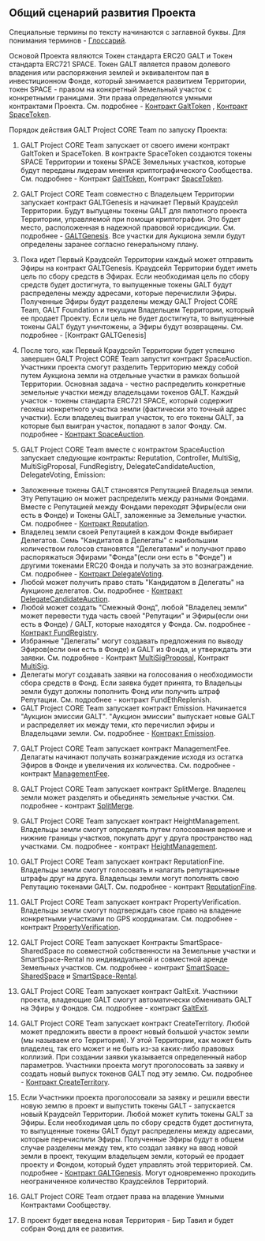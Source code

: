 ## Общий сценарий развития Проекта
Специальные термины по тексту начинаются с заглавной буквы. Для понимания терминов - [Глоссарий](https://github.com/andromedaspace/galtproject-docs/blob/master/ru/Glossary.md).

Основой Проекта являются Токен стандарта ERC20 GALT и Токен стандарта ERC721 SPACE. Токен GALT является правом долевого владения или распоряжения землей и эквивалентом пая в инвестиционном Фонде, который занимается развитием Территории, токен SPACE - правом на конкретный Земельный участок с конкретными границами. Эти права определяются умными контрактами Проекта. См. подробнее - [Контракт GaltToken](https://github.com/andromedaspace/galtproject-docs/blob/master/ru/contracts/GaltToken.md) , [Контракт SpaceToken](https://github.com/andromedaspace/galtproject-docs/blob/master/ru/contracts/SpaceToken.md).

Порядок действия GALT Project CORE Team по запуску Проекта:

1. GALT Project CORE Team запускает от своего имени контракт GaltToken и SpaceToken. В контракте SpaceToken создаются токены SPACE Территории и токены SPACE Земельных участков, которые будут переданы лидерам мнения криптографического Сообщества. См. подробнее - Контракт [GaltToken](https://github.com/andromedaspace/galtproject-docs/blob/master/ru/contracts/GaltToken.md), Контракт [SpaceToken](https://github.com/andromedaspace/galtproject-docs/blob/master/ru/contracts/SpaceToken.md).

2. GALT Project CORE Team совместно с Владельцем Территории запускает контракт GALTGenesis и начинает Первый Краудсейл Территории. Будут выпущены токены GALT для пилотного проекта Территории, управляемой при помощи криптографии. Это будет место, расположенная в надежной правовой юрисдикции. См. подробнее - [GALTGenesis](https://github.com/andromedaspace/galtproject-docs/blob/master/ru/contracts/GaltGenesis.md). Все участки для Аукциона земли будут определены заранее согласно генеральному плану. 

3. Пока идет Первый Краудсейл Территории каждый может отправить Эфиры на контракт GALTGenesis. Краудсейл Территории будет иметь цель по сбору средств в Эфирах. Если необходимая цель по сбору средств будет достигнута, то выпущенные токены GALT будут распределены между адресами, которые перечислили Эфиры. Полученные Эфиры будут разделены между GALT Project CORE Team, GALT Foundation и текущим Владельцем Территории, который ее продает Проекту. Если цель не будет достигнута, то выпущенные токены GALT будут уничтожены, а Эфиры будут возвращены. См. подробнее - [Контракт GALTGenesis]

4. После того, как Первый Краудсейл Территории будет успешно завершен GALT Project CORE Team запустит контракт SpaceAuction. Участники проекта смогут разделить Территорию между собой путем Аукциона земли на отдельные участки в рамках большой Территории. Основная задача - честно распределить конкретные земельные участки между владельцами токенов GALT. Каждый участок - токены стандарта ERC721 SPACE, который содержит геохеш конкретного участка земли (фактически это точный адрес участки). Если владелец выиграл участок, то его токены GALT, за которые был выигран участок, попадают в залог Фонду. См. подробнее - [Контракт SpaceAuction](https://github.com/andromedaspace/galtproject-docs/blob/master/ru/contracts/SpaceAuction.md).

5. GALT Project CORE Team вместе с контрактом SpaceAuction запускает следующие контракты: Reputation, Controller, MultiSig, MultiSigProposal, FundRegistry, DelegateCandidateAuction, DelegateVoting, Emission:
- Заложенные токены GALT становятся Репутацией Владельца земли. Эту Репутацию он может распределить между разными Фондами. Вместе с Репутацией между Фондами переходят Эфиры(если они есть в Фонде) и Токены GALT, заложенные за Земельные участки. См. подробнее - [Контракт Reputation](https://github.com/andromedaspace/galtproject-docs/blob/master/ru/contracts/Reputation.md).
- Владелец земли своей Репутацией в каждом Фонде выбирает Делегатов. Семь "Кандитатов в Делегаты" с наибольшим количеством голосов становятся "Делегатами" и получают право распоряжаться Эфирами "Фонда"(если они есть в "Фонде") и другими токенами ERC20 Фонда и получать за это вознаграждение. См. подробнее - [Контракт DelegateVoting](https://github.com/andromedaspace/galtproject-docs/blob/master/ru/contracts/DelegateVoting.md).
- Любой может получить право стать "Кандидатом в Делегаты" на Аукционе делегатов. См. подробнее - [Контракт DelegateCandidateAuction](https://github.com/andromedaspace/galtproject-docs/blob/master/ru/contracts/DelegateCandidateAuction.md).
- Любой может создать "Смежный Фонд", любой "Владелец земли" может перевести туда часть своей "Репутации" и Эфиры(если они есть в Фонде) / GALT, которые находятся у Фонда. См. подробнее - [Контракт FundRegistry](https://github.com/andromedaspace/galtproject-docs/blob/master/ru/contracts/FundRegistry.md).
- Избранные "Делегаты" могут создавать предложения по выводу Эфиров(если они есть в Фонде) и GALT из Фонда, и утверждать эти заявки. См. подробнее - Контракт [MultiSigProposal](https://github.com/andromedaspace/galtproject-docs/blob/master/ru/contracts/MultiSigProposal.md), Контракт [MultiSig](https://github.com/andromedaspace/galtproject-docs/blob/master/ru/contracts/MultiSig.md).
- Делегаты могут создавать заявки на голосования о необходимости сбора средств в Фонд. Если заявка будет принята, то Владельцы земли будут должны пополнить Фонд или получить штраф Репутации. См. подробнее - контракт FundEthReplenish.
- GALT Project CORE Team запускает контракт Emission. Начинается "Аукцион эмиссии GALT". "Аукцион эмиссии" выпускает новые GALT и распределяет их между теми, кто перечислил эфиры и Владельцами земли. См. подробнее - [Контракт Emission](https://github.com/andromedaspace/galtproject-docs/blob/master/ru/contracts/Emission.md).

7. GALT Project CORE Team запускает контракт ManagementFee. Делагаты начинают получать вознаграждение исходя из остатка Эфиров в Фонде и увеличения их количества. См. подробнее - контракт [ManagementFee](https://github.com/andromedaspace/galtproject-docs/blob/master/ru/contracts/ManagementFee.md).

8. GALT Project CORE Team запускает контракт SplitMerge. Владелец земли может разделять и обьединять земельные участки. См. подробнее - контракт [SplitMerge](https://github.com/andromedaspace/galtproject-docs/blob/master/ru/contracts/SplitMerge.md).

9. GALT Project CORE Team запускает контракт HeightManagement. Владельцы земли смогут определять путем голосования верхние и нижние границы участков, покупать друг у друга пространство над участками. См. подробнее - контракт [HeightManagement](https://github.com/andromedaspace/galtproject-docs/blob/master/ru/contracts/HeightManagement.md).

10. GALT Project CORE Team запускает контракт ReputationFine. Владельцы земли смогут голосовать и налагать репутационные штрафы друг на друга. Владельцы земли могут пополнять свою Репутацию токенами GALT. См. подробнее - контракт [ReputationFine](https://github.com/andromedaspace/galtproject-docs/blob/master/ru/contracts/ReputationFine.md).

11. GALT Project CORE Team запускает контракт PropertyVerification. Владельцы земли смогут подтверждать свое право на владение конкретными участками по GPS координатам. См. подробнее - контракт [PropertyVerification](https://github.com/andromedaspace/galtproject-docs/blob/master/ru/contracts/PropertyVerification.md).

12. GALT Project CORE Team запускает Контракты SmartSpace-SharedSpace по совместной собственности на Земельные участки и SmartSpace-Rental по индивидуальной и совместной аренде Земельных участков. См. подробнее - контракт [SmartSpace-SharedSpace](https://github.com/andromedaspace/galtproject-docs/blob/master/ru/contracts/3rd-party/SmartSpace-SharedSpace.md) и [SmartSpace-Rental](https://github.com/andromedaspace/galtproject-docs/blob/master/ru/contracts/3rd-party/SmartSpace-Rental.md).  

13. GALT Project CORE Team запускает контракт GaltExit. Участники проекта, владеющие GALT смогут автоматически обменивать GALT на Эфиры у Фондов. См. подробнее - контракт [GaltExit](https://github.com/andromedaspace/galtproject-docs/blob/master/ru/contracts/GaltExit.md).

14. GALT Project CORE Team запускает контракт CreateTerritory. Любой может предложить ввести в проект новый большой участок земли (мы называем его Территория). У этой Территории, как может быть владелец, так его может и не быть из-за каких-либо правовых коллизий. При создании заявки указывается определенный набор параметров.  Участники проекта могут проголосовать за заявку и создать новый выпуск токенов GALT под эту землю. См. подробнее - [Контракт CreateTerritory](contracts/CreateTerritory.md#%D0%92%D0%B2%D0%BE%D0%B4-%D0%BD%D0%BE%D0%B2%D0%BE%D0%B9-%D1%82%D0%B5%D1%80%D1%80%D0%B8%D1%82%D0%BE%D1%80%D0%B8%D0%B8---%D0%94%D0%BE%D0%BA%D1%83%D0%BC%D0%B5%D0%BD%D1%82%D0%B0%D1%86%D0%B8%D1%8F).

15. Если Участники проекта проголосовали за заявку и решили ввести новую землю в проект и выпустить токены GALT - запускается новый Краудсейл Территории. Любой может купить токены GALT за Эфиры. Если необходимая цель по сбору средств будет достигнута, то выпущенные токены GALT будут распределены между адресами, которые перечислили Эфиры. Полученные Эфиры будут в общем случае разделены между тем, кто создал заявку на ввод новой земли в проект, текущим владельцем земли, который ее продает проекту и Фондом, который будет управлять этой территорией. См. подробнее - [Контракт GALTGenesis](https://github.com/andromedaspace/galtproject-docs/blob/master/ru/contracts/GaltGenesis.md). Могут одновременно проходить неограниченное количество Краудсейлов Территорий.

16. GALT Project CORE Team отдает права на владение Умными Контрактами Сообществу.

17. В проект будет введена новая Территория - Бир Тавил и будет собран Фонд для ее развития.
